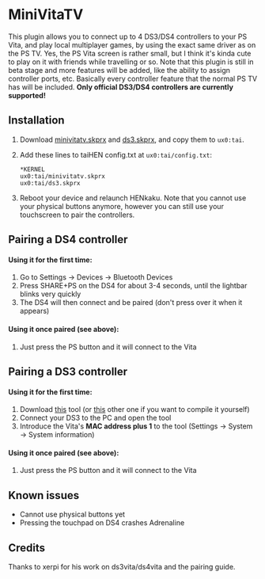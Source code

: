 # MiniVitaTV

This plugin allows you to connect up to 4 DS3/DS4 controllers to your PS Vita, and play local multiplayer games, by using the exact same driver as on the PS TV. Yes, the PS Vita screen is rather small, but I think it's kinda cute to play on it with friends while travelling or so.
Note that this plugin is still in beta stage and more features will be added, like the ability to assign controller ports, etc. Basically every controller feature that the normal PS TV has will be included.
**Only official DS3/DS4 controllers are currently supported!**

## Installation

1. Download [minivitatv.skprx](https://github.com/TheOfficialFloW/ds3patch/releases/download/v0.1/minivitatv.skprx) and [ds3.skprx](https://github.com/TheOfficialFloW/ds3patch/releases/download/v0.1/ds3.skprx), and copy them to `ux0:tai`.

2. Add these lines to taiHEN config.txt at `ux0:tai/config.txt`:

   ```
   *KERNEL
   ux0:tai/minivitatv.skprx
   ux0:tai/ds3.skprx
   ```

3. Reboot your device and relaunch HENkaku. Note that you cannot use your physical buttons anymore, however you can still use your touchscreen to pair the controllers.

## Pairing a DS4 controller

#### Using it for the first time:

1. Go to Settings → Devices → Bluetooth Devices
2. Press SHARE+PS on the DS4 for about 3-4 seconds, until the lightbar blinks very quickly
3. The DS4 will then connect and be paired (don't press over it when it appears)

#### Using it once paired (see above):

1. Just press the PS button and it will connect to the Vita

## Pairing a DS3 controller

#### Using it for the first time:

1. Download [this](http://dancingpixelstudios.com/sixaxis-controller/sixaxispairtool/) tool (or [this](https://help.ubuntu.com/community/Sixaxis?action=AttachFile&do=get&target=sixpair.c) other one if you want to compile it yourself)
2. Connect your DS3 to the PC and open the tool
3. Introduce the Vita's **MAC address plus 1** to the tool (Settings → System → System information)

#### Using it once paired (see above):
1. Just press the PS button and it will connect to the Vita

## Known issues

- Cannot use physical buttons yet
- Pressing the touchpad on DS4 crashes Adrenaline

## Credits

Thanks to xerpi for his work on ds3vita/ds4vita and the pairing guide.